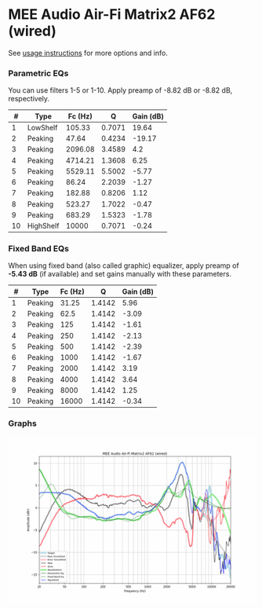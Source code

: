 # MEE Audio Air-Fi Matrix2 AF62 (wired)
See [usage instructions](https://github.com/jaakkopasanen/AutoEq#usage) for more options and info.

### Parametric EQs
You can use filters 1-5 or 1-10. Apply preamp of -8.82 dB or -8.82 dB, respectively.

|   # | Type      |   Fc (Hz) |      Q |   Gain (dB) |
|-----|-----------|-----------|--------|-------------|
|   1 | LowShelf  |    105.33 | 0.7071 |       19.64 |
|   2 | Peaking   |     47.64 | 0.4234 |      -19.17 |
|   3 | Peaking   |   2096.08 | 3.4589 |        4.2  |
|   4 | Peaking   |   4714.21 | 1.3608 |        6.25 |
|   5 | Peaking   |   5529.11 | 5.5002 |       -5.77 |
|   6 | Peaking   |     86.24 | 2.2039 |       -1.27 |
|   7 | Peaking   |    182.88 | 0.8206 |        1.12 |
|   8 | Peaking   |    523.27 | 1.7022 |       -0.47 |
|   9 | Peaking   |    683.29 | 1.5323 |       -1.78 |
|  10 | HighShelf |  10000    | 0.7071 |       -0.24 |

### Fixed Band EQs
When using fixed band (also called graphic) equalizer, apply preamp of **-5.43 dB** (if available) and set gains manually with these parameters.

|   # | Type    |   Fc (Hz) |      Q |   Gain (dB) |
|-----|---------|-----------|--------|-------------|
|   1 | Peaking |     31.25 | 1.4142 |        5.96 |
|   2 | Peaking |     62.5  | 1.4142 |       -3.09 |
|   3 | Peaking |    125    | 1.4142 |       -1.61 |
|   4 | Peaking |    250    | 1.4142 |       -2.13 |
|   5 | Peaking |    500    | 1.4142 |       -2.39 |
|   6 | Peaking |   1000    | 1.4142 |       -1.67 |
|   7 | Peaking |   2000    | 1.4142 |        3.19 |
|   8 | Peaking |   4000    | 1.4142 |        3.64 |
|   9 | Peaking |   8000    | 1.4142 |        1.25 |
|  10 | Peaking |  16000    | 1.4142 |       -0.34 |

### Graphs
![](./MEE%20Audio%20Air-Fi%20Matrix2%20AF62%20(wired).png)
